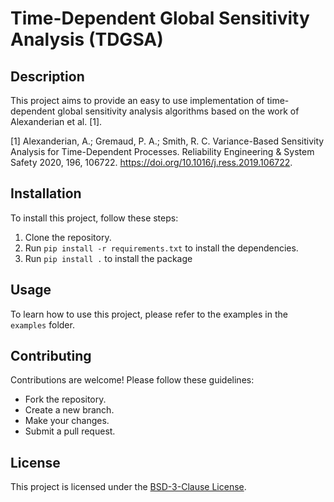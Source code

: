 # Time-Dependent Global Sensitivity Analysis (TDGSA)

## Description

This project aims to provide an easy to use implementation of time-dependent global sensitivity analysis algorithms based on the work of Alexanderian et al. [1].

[1] Alexanderian, A.; Gremaud, P. A.; Smith, R. C. Variance-Based Sensitivity Analysis for Time-Dependent Processes. Reliability Engineering & System Safety 2020, 196, 106722. https://doi.org/10.1016/j.ress.2019.106722.


## Installation

To install this project, follow these steps:

1. Clone the repository.
2. Run `pip install -r requirements.txt` to install the dependencies.
3. Run `pip install .` to install the package

## Usage

To learn how to use this project, please refer to the examples in the `examples` folder.

## Contributing

Contributions are welcome! Please follow these guidelines:

- Fork the repository.
- Create a new branch.
- Make your changes.
- Submit a pull request.

## License

This project is licensed under the [BSD-3-Clause License](LICENSE).
